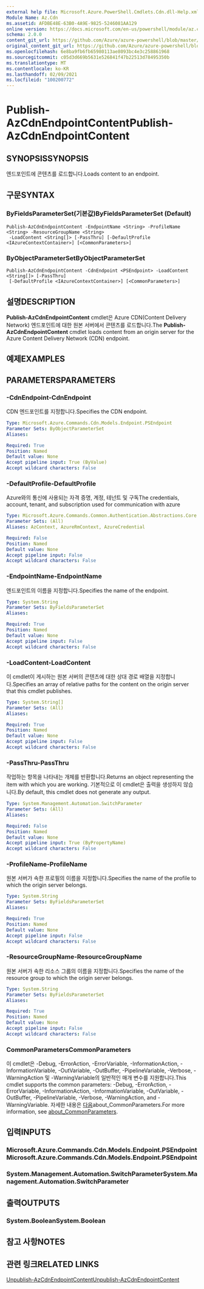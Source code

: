 ```yaml
---
external help file: Microsoft.Azure.PowerShell.Cmdlets.Cdn.dll-Help.xml
Module Name: Az.Cdn
ms.assetid: AFDBE48E-63B0-4A9E-9825-5246081AA129
online version: https://docs.microsoft.com/en-us/powershell/module/az.cdn/publish-azcdnendpointcontent
schema: 2.0.0
content_git_url: https://github.com/Azure/azure-powershell/blob/master/src/Cdn/Cdn/help/Publish-AzCdnEndpointContent.md
original_content_git_url: https://github.com/Azure/azure-powershell/blob/master/src/Cdn/Cdn/help/Publish-AzCdnEndpointContent.md
ms.openlocfilehash: 6e8ba9fb6fb65980113ae8093bc4e3c258861968
ms.sourcegitcommit: c05d3d669b5631e526841f47b22513d78495350b
ms.translationtype: MT
ms.contentlocale: ko-KR
ms.lasthandoff: 02/09/2021
ms.locfileid: "100200772"
---
```

# <span data-ttu-id="0889f-101">Publish-AzCdnEndpointContent</span><span class="sxs-lookup"><span data-stu-id="0889f-101">Publish-AzCdnEndpointContent</span></span>

## <span data-ttu-id="0889f-102">SYNOPSIS</span><span class="sxs-lookup"><span data-stu-id="0889f-102">SYNOPSIS</span></span>
<span data-ttu-id="0889f-103">엔드포인트에 콘텐츠를 로드합니다.</span><span class="sxs-lookup"><span data-stu-id="0889f-103">Loads content to an endpoint.</span></span>

## <span data-ttu-id="0889f-104">구문</span><span class="sxs-lookup"><span data-stu-id="0889f-104">SYNTAX</span></span>

### <span data-ttu-id="0889f-105">ByFieldsParameterSet(기본값)</span><span class="sxs-lookup"><span data-stu-id="0889f-105">ByFieldsParameterSet (Default)</span></span>
```
Publish-AzCdnEndpointContent -EndpointName <String> -ProfileName <String> -ResourceGroupName <String>
 -LoadContent <String[]> [-PassThru] [-DefaultProfile <IAzureContextContainer>] [<CommonParameters>]
```

### <span data-ttu-id="0889f-106">ByObjectParameterSet</span><span class="sxs-lookup"><span data-stu-id="0889f-106">ByObjectParameterSet</span></span>
```
Publish-AzCdnEndpointContent -CdnEndpoint <PSEndpoint> -LoadContent <String[]> [-PassThru]
 [-DefaultProfile <IAzureContextContainer>] [<CommonParameters>]
```

## <span data-ttu-id="0889f-107">설명</span><span class="sxs-lookup"><span data-stu-id="0889f-107">DESCRIPTION</span></span>
<span data-ttu-id="0889f-108">**Publish-AzCdnEndpointContent** cmdlet은 Azure CDN(Content Delivery Network) 엔드포인트에 대한 원본 서버에서 콘텐츠를 로드합니다.</span><span class="sxs-lookup"><span data-stu-id="0889f-108">The **Publish-AzCdnEndpointContent** cmdlet loads content from an origin server for the Azure Content Delivery Network (CDN) endpoint.</span></span>

## <span data-ttu-id="0889f-109">예제</span><span class="sxs-lookup"><span data-stu-id="0889f-109">EXAMPLES</span></span>

## <span data-ttu-id="0889f-110">PARAMETERS</span><span class="sxs-lookup"><span data-stu-id="0889f-110">PARAMETERS</span></span>

### <span data-ttu-id="0889f-111">-CdnEndpoint</span><span class="sxs-lookup"><span data-stu-id="0889f-111">-CdnEndpoint</span></span>
<span data-ttu-id="0889f-112">CDN 엔드포인트를 지정합니다.</span><span class="sxs-lookup"><span data-stu-id="0889f-112">Specifies the CDN endpoint.</span></span>

```yaml
Type: Microsoft.Azure.Commands.Cdn.Models.Endpoint.PSEndpoint
Parameter Sets: ByObjectParameterSet
Aliases:

Required: True
Position: Named
Default value: None
Accept pipeline input: True (ByValue)
Accept wildcard characters: False
```

### <span data-ttu-id="0889f-113">-DefaultProfile</span><span class="sxs-lookup"><span data-stu-id="0889f-113">-DefaultProfile</span></span>
<span data-ttu-id="0889f-114">Azure와의 통신에 사용되는 자격 증명, 계정, 테넌트 및 구독</span><span class="sxs-lookup"><span data-stu-id="0889f-114">The credentials, account, tenant, and subscription used for communication with azure</span></span>

```yaml
Type: Microsoft.Azure.Commands.Common.Authentication.Abstractions.Core.IAzureContextContainer
Parameter Sets: (All)
Aliases: AzContext, AzureRmContext, AzureCredential

Required: False
Position: Named
Default value: None
Accept pipeline input: False
Accept wildcard characters: False
```

### <span data-ttu-id="0889f-115">-EndpointName</span><span class="sxs-lookup"><span data-stu-id="0889f-115">-EndpointName</span></span>
<span data-ttu-id="0889f-116">엔드포인트의 이름을 지정합니다.</span><span class="sxs-lookup"><span data-stu-id="0889f-116">Specifies the name of the endpoint.</span></span>

```yaml
Type: System.String
Parameter Sets: ByFieldsParameterSet
Aliases:

Required: True
Position: Named
Default value: None
Accept pipeline input: False
Accept wildcard characters: False
```

### <span data-ttu-id="0889f-117">-LoadContent</span><span class="sxs-lookup"><span data-stu-id="0889f-117">-LoadContent</span></span>
<span data-ttu-id="0889f-118">이 cmdlet이 게시하는 원본 서버의 콘텐츠에 대한 상대 경로 배열을 지정합니다.</span><span class="sxs-lookup"><span data-stu-id="0889f-118">Specifies an array of relative paths for the content on the origin server that this cmdlet publishes.</span></span>

```yaml
Type: System.String[]
Parameter Sets: (All)
Aliases:

Required: True
Position: Named
Default value: None
Accept pipeline input: False
Accept wildcard characters: False
```

### <span data-ttu-id="0889f-119">-PassThru</span><span class="sxs-lookup"><span data-stu-id="0889f-119">-PassThru</span></span>
<span data-ttu-id="0889f-120">작업하는 항목을 나타내는 개체를 반환합니다.</span><span class="sxs-lookup"><span data-stu-id="0889f-120">Returns an object representing the item with which you are working.</span></span>
<span data-ttu-id="0889f-121">기본적으로 이 cmdlet은 출력을 생성하지 않습니다.</span><span class="sxs-lookup"><span data-stu-id="0889f-121">By default, this cmdlet does not generate any output.</span></span>

```yaml
Type: System.Management.Automation.SwitchParameter
Parameter Sets: (All)
Aliases:

Required: False
Position: Named
Default value: None
Accept pipeline input: True (ByPropertyName)
Accept wildcard characters: False
```

### <span data-ttu-id="0889f-122">-ProfileName</span><span class="sxs-lookup"><span data-stu-id="0889f-122">-ProfileName</span></span>
<span data-ttu-id="0889f-123">원본 서버가 속한 프로필의 이름을 지정합니다.</span><span class="sxs-lookup"><span data-stu-id="0889f-123">Specifies the name of the profile to which the origin server belongs.</span></span>

```yaml
Type: System.String
Parameter Sets: ByFieldsParameterSet
Aliases:

Required: True
Position: Named
Default value: None
Accept pipeline input: False
Accept wildcard characters: False
```

### <span data-ttu-id="0889f-124">-ResourceGroupName</span><span class="sxs-lookup"><span data-stu-id="0889f-124">-ResourceGroupName</span></span>
<span data-ttu-id="0889f-125">원본 서버가 속한 리소스 그룹의 이름을 지정합니다.</span><span class="sxs-lookup"><span data-stu-id="0889f-125">Specifies the name of the resource group to which the origin server belongs.</span></span>

```yaml
Type: System.String
Parameter Sets: ByFieldsParameterSet
Aliases:

Required: True
Position: Named
Default value: None
Accept pipeline input: False
Accept wildcard characters: False
```

### <span data-ttu-id="0889f-126">CommonParameters</span><span class="sxs-lookup"><span data-stu-id="0889f-126">CommonParameters</span></span>
<span data-ttu-id="0889f-127">이 cmdlet은 -Debug, -ErrorAction, -ErrorVariable, -InformationAction, -InformationVariable, -OutVariable, -OutBuffer, -PipelineVariable, -Verbose, -WarningAction 및 -WarningVariable의 일반적인 매개 변수를 지원합니다.</span><span class="sxs-lookup"><span data-stu-id="0889f-127">This cmdlet supports the common parameters: -Debug, -ErrorAction, -ErrorVariable, -InformationAction, -InformationVariable, -OutVariable, -OutBuffer, -PipelineVariable, -Verbose, -WarningAction, and -WarningVariable.</span></span> <span data-ttu-id="0889f-128">자세한 내용은 [다음](http://go.microsoft.com/fwlink/?LinkID=113216)about_CommonParameters.</span><span class="sxs-lookup"><span data-stu-id="0889f-128">For more information, see [about_CommonParameters](http://go.microsoft.com/fwlink/?LinkID=113216).</span></span>

## <span data-ttu-id="0889f-129">입력</span><span class="sxs-lookup"><span data-stu-id="0889f-129">INPUTS</span></span>

### <span data-ttu-id="0889f-130">Microsoft.Azure.Commands.Cdn.Models.Endpoint.PSEndpoint</span><span class="sxs-lookup"><span data-stu-id="0889f-130">Microsoft.Azure.Commands.Cdn.Models.Endpoint.PSEndpoint</span></span>

### <span data-ttu-id="0889f-131">System.Management.Automation.SwitchParameter</span><span class="sxs-lookup"><span data-stu-id="0889f-131">System.Management.Automation.SwitchParameter</span></span>

## <span data-ttu-id="0889f-132">출력</span><span class="sxs-lookup"><span data-stu-id="0889f-132">OUTPUTS</span></span>

### <span data-ttu-id="0889f-133">System.Boolean</span><span class="sxs-lookup"><span data-stu-id="0889f-133">System.Boolean</span></span>

## <span data-ttu-id="0889f-134">참고 사항</span><span class="sxs-lookup"><span data-stu-id="0889f-134">NOTES</span></span>

## <span data-ttu-id="0889f-135">관련 링크</span><span class="sxs-lookup"><span data-stu-id="0889f-135">RELATED LINKS</span></span>

[<span data-ttu-id="0889f-136">Unpublish-AzCdnEndpointContent</span><span class="sxs-lookup"><span data-stu-id="0889f-136">Unpublish-AzCdnEndpointContent</span></span>](./Unpublish-AzCdnEndpointContent.md)


